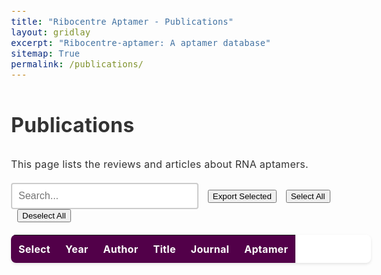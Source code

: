 ```yaml
---
title: "Ribocentre Aptamer - Publications"
layout: gridlay
excerpt: "Ribocentre-aptamer: A aptamer database"
sitemap: True
permalink: /publications/
---
```

<html lang="en">
<head>
<meta http-equiv="Content-type" content="text/html; charset=utf-8">

<meta name="viewport" content="width=device-width,initial-scale=1,user-scalable=no">
<title>Ribocentre-aptamer publications</title>
<link rel="stylesheet" type="text/css" href="https://cdn.datatables.net/1.12.1/css/jquery.dataTables.min.css">
<style>
:root{
  --primary-color:#520049;
}
body{font-family:-apple-system,BlinkMacSystemFont,'Segoe UI',Roboto,'Helvetica Neue',Arial,sans-serif;line-height:1.7;color:#333;font-size:16px;letter-spacing:.3px;}
.table-style{width:100%;margin:20px 0;background:#fff;border-radius:8px;overflow:hidden;box-shadow:0 2px 4px rgba(0,0,0,0.1);}
.table-style th{background:var(--primary-color);color:#fff;padding:12px;text-align:left;}
.table-style td{padding:12px;border-bottom:1px solid #e8e8e8;}
.table-style tbody tr:nth-child(even){background:rgba(245,245,245,0.5);}
.table-style tbody tr:hover{background:rgba(82,0,73,0.05);}
/* Dashboard数据详情表专用超链接样式 */
.data-table-section .table a {
    color: #520049 !important;
    text-decoration: none !important;
    font-weight: 600;
    transition: all 0.2s ease;
    padding: 2px 4px;
    border-radius: 3px;
}

.data-table-section .table a:hover {
    color: #7a0070 !important;
    text-decoration: underline !important;
    background-color: rgba(82, 0, 73, 0.1);
}

.data-table-section .table a:visited {
    color: #520049 !important;
}

.data-table-section .table a:active {
    color: #520049 !important;
    background-color: rgba(82, 0, 73, 0.2);
}

.data-table-section .table td:nth-child(2) a {
    color: #520049 !important;
    font-weight: 700 !important;
}

.data-table-section .table td:nth-child(2) a:hover {
    color: #7a0070 !important;
    text-shadow: 0 1px 2px rgba(82, 0, 73, 0.3);
}

/* 内容截断和展开功能 */
.cell-content {
    position: relative;
    max-height: 3em;
    overflow: hidden;
    line-height: 1.5em;
    transition: max-height 0.3s ease;
}

.cell-content.expanded {
    max-height: none;
}

.expand-btn {
    color: #520049;
    cursor: pointer;
    font-size: 12px;
    padding: 2px 6px;
    border: 1px solid #520049;
    border-radius: 3px;
    background: white;
    margin-top: 4px;
    display: inline-block;
    transition: all 0.2s ease;
}

.expand-btn:hover {
    background: #520049;
    color: white;
}

.table-style td {
    vertical-align: top;
    max-width: 300px;
}
#searchBox{padding:10px;font-size:16px;border:2px solid #ccc;border-radius:4px;width:300px;}
#searchBox:focus{outline:none;border-color:#efefef;}
/* 分页器美化 */
#pagination {
  display: flex;
  justify-content: center;
  align-items: center;
  gap: 8px;
  margin-top: 20px;
  flex-wrap: wrap;
}

#pagination button {
  background-color: #fff;
  border: 1px solid #dee2e6;
  color: #495057;
  cursor: pointer;
  border-radius: 6px;
  padding: 8px 12px;
  font-size: 14px;
  font-weight: 500;
  transition: all 0.2s ease;
  min-width: 40px;
  display: flex;
  align-items: center;
  justify-content: center;
}

#pagination button:hover {
  background-color: #e9ecef;
  border-color: #adb5bd;
  color: #495057;
}

#pagination button.current {
  background-color: var(--primary-color);
  color: white;
  border-color: var(--primary-color);
}

#pagination button.current:hover {
  background-color: #6b0062;
  border-color: #6b0062;
}

#pagination button:disabled {
  background-color: #f8f9fa;
  color: #6c757d;
  cursor: not-allowed;
  border-color: #dee2e6;
}

#pagination button:disabled:hover {
  background-color: #f8f9fa;
  color: #6c757d;
  border-color: #dee2e6;
}

.pagination-info {
  color: #6c757d;
  font-size: 14px;
  margin-left: 15px;
}
</style>

</head>
<body style="padding-top: 0px;">
<h1 class="post-title">Publications</h1>
<p>This page lists the reviews and articles about RNA aptamers.</p>
<div class="form-container" style="margin-bottom:15px;">
  <input type="text" id="searchBox" placeholder="Search...">
  <button id="exportBtn" class="button" style="margin-left:10px;">Export Selected</button>
  <button id="selectAllBtn" class="button" style="margin-left:10px;">Select All</button>
  <button id="deselectAllBtn" class="button" style="margin-left:10px;">Deselect All</button>
</div>
<section class="data-table-section">
  <table id="pubTable" class="table table-style display" style="width:100%">
    <thead>
      <tr>
        <th>Select</th>
        <th>Year</th>
        <th>Author</th>
        <th>Title</th>
        <th>Journal</th>
        <th>Aptamer</th>
      </tr>
    </thead>
    <tbody></tbody>
  </table>
</section>
<script>

let table;
let tableData=[];

let currentPage = 1;
let rowsPerPage = 25;
let filteredRows = [];
let allRows = [];

function initSimpleTable(rows) {
  allRows = rows;
  filteredRows = rows;
  renderTable();
  setupPagination();
  
  // 简单的搜索功能
  $('#searchBox').on('input', function() {
    const searchTerm = this.value.toLowerCase();
    filteredRows = allRows.filter(row => {
      return row.some(cell => cell.toString().toLowerCase().includes(searchTerm));
    });
    currentPage = 1;
    renderTable();
    setupPagination();
  });
}

function renderTable() {
  const tbody = document.querySelector('#pubTable tbody');
  tbody.innerHTML = '';
  
  const startIndex = (currentPage - 1) * rowsPerPage;
  const endIndex = startIndex + rowsPerPage;
  const pageRows = filteredRows.slice(startIndex, endIndex);
  
  pageRows.forEach(row => {
    const tr = document.createElement('tr');
    row.forEach((cellData, index) => {
      const td = document.createElement('td');
      
      // Add truncation functionality for longer content cells (author, title, journal, aptamer columns)
      if (index >= 2 && index <= 5) {
        const wrappedContent = wrapContentWithExpand(cellData);
        td.innerHTML = wrappedContent;
      } else {
        td.innerHTML = cellData;
      }
      tr.appendChild(td);
    });
    tbody.appendChild(tr);
  });
}

function wrapContentWithExpand(content) {
  if (!content || content === 'N/A') {
    return content;
  }
  
     // Check if content needs truncation (based on text length or multiple br tags)
  const textContent = content.replace(/<[^>]+>/g, '');
  const hasManyLines = (content.match(/<br>/gi) || []).length > 1;
  
  if (textContent.length < 80 && !hasManyLines) {
    return content;
  }
  
  const contentId = 'content_' + Math.random().toString(36).substr(2, 9);
  return `
    <div class="cell-content" id="${contentId}">
      ${content}
    </div>
    <div class="expand-btn" onclick="toggleContent('${contentId}', this)">
      Show More
    </div>
  `;
}

function toggleContent(contentId, button) {
  const content = document.getElementById(contentId);
  if (content.classList.contains('expanded')) {
    content.classList.remove('expanded');
    button.textContent = 'Show More';
  } else {
    content.classList.add('expanded');
    button.textContent = 'Show Less';
  }
}

function setupPagination() {
  const totalPages = Math.ceil(filteredRows.length / rowsPerPage);
  let paginationHtml = '<div id="pagination">';
  
  // First page button
  if (currentPage > 1) {
    paginationHtml += `<button onclick="changePage(1)" title="First Page">1</button>`;
    if (currentPage > 4) {
      paginationHtml += `<span style="margin: 0 8px; color: #6c757d;">...</span>`;
    }
  }
  
  // Previous page button
  if (currentPage > 1) {
    paginationHtml += `<button onclick="changePage(${currentPage - 1})" title="Previous Page">‹</button>`;
  } else {
    paginationHtml += `<button disabled title="Previous Page">‹</button>`;
  }
  
  // Page number buttons around current page
  const startPage = Math.max(1, Math.min(currentPage - 2, totalPages - 4));
  const endPage = Math.min(totalPages, Math.max(currentPage + 2, 5));
  
  for (let i = startPage; i <= endPage; i++) {
    if (i === 1 && currentPage <= 4) continue; // Avoid duplicate first page
    if (i === totalPages && currentPage >= totalPages - 3) continue; // Avoid duplicate last page
    
    if (i === currentPage) {
      paginationHtml += `<button class="current">${i}</button>`;
    } else {
      paginationHtml += `<button onclick="changePage(${i})">${i}</button>`;
    }
  }
  
  // Next page button
  if (currentPage < totalPages) {
    paginationHtml += `<button onclick="changePage(${currentPage + 1})" title="Next Page">›</button>`;
  } else {
    paginationHtml += `<button disabled title="Next Page">›</button>`;
  }
  
  // Last page button
  if (currentPage < totalPages) {
    if (currentPage < totalPages - 3) {
      paginationHtml += `<span style="margin: 0 8px; color: #6c757d;">...</span>`;
    }
    paginationHtml += `<button onclick="changePage(${totalPages})" title="Last Page">${totalPages}</button>`;
  }
  
  paginationHtml += `<span class="pagination-info">Showing ${Math.min((currentPage - 1) * rowsPerPage + 1, filteredRows.length)}-${Math.min(currentPage * rowsPerPage, filteredRows.length)} of ${filteredRows.length} entries</span>`;
  paginationHtml += '</div>';
  
  // 移除旧的分页器
  const oldPagination = document.getElementById('pagination');
  if (oldPagination) {
    oldPagination.remove();
  }
  
  // 添加新的分页器
  document.querySelector('.data-table-section').insertAdjacentHTML('afterend', paginationHtml);
}

function changePage(page) {
  currentPage = page;
  renderTable();
  setupPagination();
}

function buildRows(data){
  return data.map(d=>{
    const aptLinks=d.posts.map(p=>`<a href="${p.post_link}" target="_blank">${p.post_title}</a>`).join('<br>');
    
    // 处理 publication 为 null 的情况
    if (d.publication === null) {
      return [
        '<input type="checkbox" class="row-select">',
        `<a href="https://pubmed.ncbi.nlm.nih.gov/${d.pmid}/" target="_blank">${d.pmid}</a>`,
        'N/A',
        'N/A',
        'N/A',
        aptLinks
      ];
    }
    
    return [
      '<input type="checkbox" class="row-select">',
      `<a href="https://pubmed.ncbi.nlm.nih.gov/${d.pmid}/" target="_blank">${d.publication.year}</a>`,
      d.publication.authors || 'N/A',
      d.publication.title || 'N/A',
      d.publication.journal || 'N/A',
      aptLinks
    ];

  });
}
function loadData(){
  fetch('{{ site.baseurl }}/apidata/combineRef_updated.json')
    .then(r=>r.json())
    .then(json=>{
      tableData=json;
      const rows=buildRows(json);
      
      // 确保 DataTable 函数存在
      if (typeof $.fn.DataTable === 'undefined') {
        console.error('DataTable is not loaded, trying alternative initialization');
        // 如果 DataTable 没有加载，尝试简单的表格显示
        initSimpleTable(rows);
        return;
      }
      
      try {
        table=$('#pubTable').DataTable({
          data:rows,
          columns:[
            {title:'Select',orderable:false},
            {title:'Year'},
            {title:'Author'},
            {title:'Title'},
            {title:'Journal'},
            {title:'Aptamer'}
          ],
          responsive:true,
          pageLength:25,
          dom:'lrtip'
        });
        $('#searchBox').on('input',function(){table.search(this.value).draw();});
      } catch (error) {
        console.error('DataTable initialization failed:', error);
        initSimpleTable(rows);
      }
    })
    .catch(error => {
      console.error('Error loading data:', error);
    });
}
function exportSelected(){
  const selected=[];
  let rows=[];
  
  if (table && typeof table.rows === 'function') {
    // DataTable 模式
    table.rows().every(function(){
      const node=this.node();
      if($(node).find('input.row-select').prop('checked')){
        selected.push(this.data());
      }
    });
    rows=selected.length?selected:table.rows().data().toArray();
  } else {
    // 简单表格模式
    $('#pubTable tbody tr').each(function() {
      if ($(this).find('input.row-select').prop('checked')) {
        const rowData = [];
        $(this).find('td').each(function() {
          rowData.push($(this).html());
        });
        selected.push(rowData);
      }
    });
    
    if (selected.length === 0) {
      // 如果没有选中任何行，导出所有可见行
      $('#pubTable tbody tr').each(function() {
        const rowData = [];
        $(this).find('td').each(function() {
          rowData.push($(this).html());
        });
        rows.push(rowData);
      });
    } else {
      rows = selected;
    }
  }
  
  const headers=['Year','Author','Title','Journal','Aptamer'];
  const csv=[headers.join(',')];
  rows.forEach(r=>{
    // 跳过第一个复选框列
    const exportRow = r.slice(1);
    csv.push([
      exportRow[0].replace(/<[^>]+>/g,''),
      `"${exportRow[1].replace(/"/g,'""')}"`,
      `"${exportRow[2].replace(/"/g,'""')}"`,
      `"${exportRow[3].replace(/"/g,'""')}"`,
      exportRow[4].replace(/<[^>]+>/g,'; ')
    ].join(','));
  });
  const csvContent='data:text/csv;charset=utf-8,'+csv.join('\n');
  const link=document.createElement('a');
  link.setAttribute('href',encodeURI(csvContent));
  link.setAttribute('download','publications.csv');
  document.body.appendChild(link);link.click();document.body.removeChild(link);
}
function selectAll() {
  $('#pubTable tbody tr:visible input.row-select').prop('checked', true);
}

function deselectAll() {
  $('#pubTable tbody tr input.row-select').prop('checked', false);
}

$(document).ready(function(){
  // 等待所有脚本加载完成
  setTimeout(function() {
    loadData();
    $('#exportBtn').on('click',exportSelected);
    $('#selectAllBtn').on('click',selectAll);
    $('#deselectAllBtn').on('click',deselectAll);
  }, 100);
});
</script>
</body>
</html>

